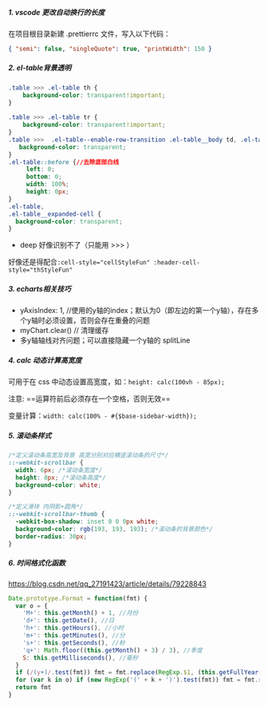 ##### 1. vscode 更改自动换行的长度

在项目根目录新建 .prettierrc 文件，写入以下代码：

```json
{ "semi": false, "singleQuote": true, "printWidth": 150 }
```



##### 2. el-table背景透明

```css
.table >>> .el-table th {
    background-color: transparent!important;
}
 
.table >>> .el-table tr {
    background-color: transparent!important;
}
.table >>>  .el-table--enable-row-transition .el-table__body td, .el-table .cell{
   background-color: transparent;
}
.el-table::before {//去除底部白线
	 left: 0;
	 bottom: 0;
	 width: 100%;
	 height: 0px;
}
.el-table,
.el-table__expanded-cell {
  background-color: transparent;
}
```

- deep 好像识别不了（只能用 >>> ）

好像还是得配合`:cell-style="cellStyleFun" :header-cell-style="thStyleFun"`

##### 3. echarts相关技巧

- yAxisIndex: 1, //使用的y轴的index；默认为0（即左边的第一个y轴），存在多个y轴时必须设置，否则会存在重叠的问题
- myChart.clear()  // 清理缓存
- 多y轴轴线对齐问题；可以直接隐藏一个y轴的 splitLine



##### 4. calc 动态计算高宽度

可用于在 css 中动态设置高宽度，如：`height: calc(100vh - 85px);`

注意: ==运算符前后必须存在一个空格，否则无效==

变量计算：`width: calc(100% - #{$base-sidebar-width});`



##### 5. 滚动条样式

```css
/*定义滚动条高宽及背景 高宽分别对应横竖滚动条的尺寸*/
::-webkit-scrollbar { 
  width: 6px; /*滚动条宽度*/
  height: 8px; /*滚动条高度*/
  background-color: white;
}

/*定义滑块 内阴影+圆角*/
::-webkit-scrollbar-thumb { 
  -webkit-box-shadow: inset 0 0 0px white;
  background-color: rgb(193, 193, 193); /*滚动条的背景颜色*/
  border-radius: 30px;
}
```



##### 6. 时间格式化函数

https://blog.csdn.net/qq_27191423/article/details/79228843

```js
Date.prototype.Format = function(fmt) {
  var o = {
    'M+': this.getMonth() + 1, //月份
    'd+': this.getDate(), //日
    'h+': this.getHours(), //小时
    'm+': this.getMinutes(), //分
    's+': this.getSeconds(), //秒
    'q+': Math.floor((this.getMonth() + 3) / 3), //季度
    S: this.getMilliseconds(), //毫秒
  }
  if (/(y+)/.test(fmt)) fmt = fmt.replace(RegExp.$1, (this.getFullYear() + '').substr(4 - RegExp.$1.length))
  for (var k in o) if (new RegExp('(' + k + ')').test(fmt)) fmt = fmt.replace(RegExp.$1, RegExp.$1.length == 1 ? o[k] : ('00' + o[k]).substr(('' + o[k]).length))
  return fmt
}
```

